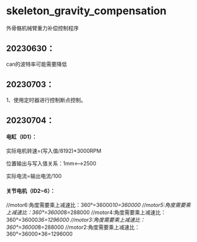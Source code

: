 # skeleton_gravity_compensation
外骨骼机械臂重力补偿控制程序



## 20230630：

can的波特率可能需要降低

## 20230703：

1、使用定时器进行控制断点控制。

## 20230704：

#### 电缸（ID1）：

实际电机转速=(写入值/8192)*3000RPM

位置输出与写入值关系：1mm<-->2500

实际电流=输出电流/100

#### 关节电机（ID2~6）：

//motor6:角度需要乘上减速比：360°=36000*10=360000
//motor5:角度需要乘上减速比：360°=36000*8=288000
//motor4:角度需要乘上减速比：360°=36000*36=1296000
//motor3:角度需要乘上减速比：360°=36000*8=288000
//motor2:角度需要乘上减速比：360°=36000*36=1296000

